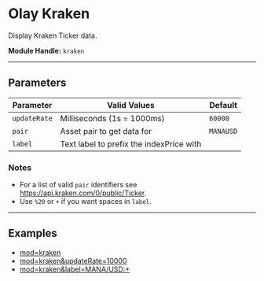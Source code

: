 # Olay Kraken

Display Kraken Ticker data.

**Module Handle:** `kraken`

---

## Parameters

| Parameter    | Valid Values                             | Default   |
|--------------|------------------------------------------|-----------|
| `updateRate` | Milliseconds (1s = 1000ms)               | `60000`   |
| `pair`       | Asset pair to get data for               | `MANAUSD` |
| `label`      | Text label to prefix the indexPrice with |           |

### Notes

- For a list of valid `pair` identifiers see <https://api.kraken.com/0/public/Ticker>.
- Use `%20` or `+` if you want spaces in `label`.

---

## Examples

- [mod=kraken](https://etrusci.org/tool/olay/?mod=kraken)
- [mod=kraken&updateRate=10000](https://etrusci.org/tool/olay/?mod=kraken&updateRate=10000)
- [mod=kraken&label=MANA/USD:+](https://etrusci.org/tool/olay/?mod=kraken&label=MANA/USD:+)
